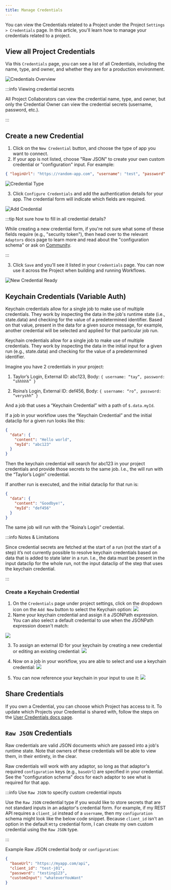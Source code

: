 ```yaml
---
title: Manage Credentials
---
```


You can view the Credentials related to a Project under the Project
`Settings > Credentials` page. In this article, you'll learn how to manage your
credentials related to a project.

## View all Project Credentials

Via this `Credentials` page, you can see a list of all Credentials, including
the name, type, and owner, and whether they are for a production environment.

![Credentials Overview](/img/lightning_credentials_overview.webp)

:::info Viewing credential secrets

All Project Collaborators can view the credential name, type, and owner, but
only the Credential Owner can view the credential secrets (username, password,
etc.).

:::

## Create a new Credential

1. Click on the `New Credential` button, and choose the type of app you want to
   connect.
2. If your app is not listed, choose "Raw JSON" to create your own custom
   credential or "configuration" input. For example:

```json
{ "loginUrl": "https://random-app.com", "username": "test", "password": "pwd" }
```

![Credential Type](/img/lightning_choose_cred_type.webp)

3. Click `Configure Credentials` and add the authentication details for your
   app. The credential form will indicate which fields are required.

![Add Credential](/img/lightning_add_cred.webp)

:::tip Not sure how to fill in all credential details?

While creating a new credential form, if you're not sure what some of these
fields require (e.g., "security token"), then head over to the relevant
`Adaptors` docs page to learn more and read about the "configuration schema" or
ask on [Community](https://community.openfn.org).

:::

3. Click `Save` and you'll see it listed in your `Credentials` page. You can now
   use it across the Project when building and running Workflows.

![New Credential Ready](/img/lightning_new_cred_ready.webp)

## Keychain Credentials (Variable Auth)

Keychain credentials allow for a single job to make use of multiple credentials.
They work by inspecting the data in the job's runtime state (i.e., state.data)
and checking for the value of a predetermined identifier. Based on that value,
present in the data for a given source message, for example, another credential
will be selected and applied for that particular job run.

Keychain credentials allow for a single job to make use of multiple credentials.
They work by inspecting the data in the initial input for a given run (e.g.,
state.data) and checking for the value of a predetermined identifier.

Imagine you have 2 credentials in your project:

1. Taylor’s Login, External ID: abc123, Body:
   `{ username: “tay”, password: “shhhhh” }`

2. Roina’s Login, External ID: def456, Body:
   `{ username: “ro”, password: “veryshh” }`

And a job that uses a “Keychain Credential” with a path of `$.data.myId`.

If a job in your workflow uses the “Keychain Credential” and the initial
dataclip for a given run looks like this:

```json
{
  "data": {
    "content": "Hello world",
    "myId": "abc123"
  }
}
```

Then the keychain credential will search for abc123 in your project credentials
and provide those secrets to the same job. I.e., the will run with the “Taylor’s
Login” credential.

If another run is executed, and the initial dataclip for that run is:

```json
{
  "data": {
    "content": "Goodbye!",
    "myId": "def456"
  }
}
```

The same job will run with the “Roina’s Login” credential.

:::info Notes & Limitations

Since credential secrets are fetched at the start of a run (not the start of a
step) it’s not currently possible to resolve keychain credentials based on data
that is added to state later in a run. I.e., the data must be present in the
input dataclip for the whole run, not the input dataclip of the step that uses
the keychain credential.

:::

### Create a Keychain Credential

1. On the `Credentials` page under project settings, click on the dropdown icon
   on the `Add New` button to select the Keychain option:
   ![](/img/keychain_credential_dropdown.webp)
2. Name your keychain credential and assign it a JSONPath expression. You can
   also select a default credential to use when the JSONPath expression doesn't
   match:

![](/img/keychain_modal.webp)

3. To assign an external ID for your keychain by creating a new credential or
   editing an existing credential: ![](/img/assign_externalID.webp)

4. Now on a job in your workflow, you are able to select and use a keychain
   credential: ![](/img/keychain_selection.webp)

5. You can now reference your keychain in your input to use it:
   ![](/img/keychain_input.webp)

## Share Credentials

If you own a Credential, you can choose which Project has access to it. To
update which Projects your Credential is shared with, follow the steps on the
[User Credentials docs page](/documentation/user-credentials).

## `Raw JSON` Credentials

Raw credentials are valid JSON documents which are passed into a job's runtime
state. Note that owners of these credentials will be able to view them, in their
entirety, in the clear.

Raw credentials will work with any adaptor, so long as that adaptor's required
`configuration` keys (e.g., `baseUrl`) are specified in your credential. See the
"configuration schema" docs for each adaptor to see what is required for that
app.

:::info Use `Raw JSON` to specify custom credential inputs

Use the `Raw JSON` credential type if you would like to store secrets that are
not standard inputs in an adaptor's credential form. For example, if my REST API
requires a `client_id` instead of a `username`, then my `configuration` schema
might look like the below code snippet. Because `client_id` isn't an option in
the default `Http` credential form, I can create my own custom credential using
the `Raw JSON` type.

:::

Example Raw JSON credential body or `configuration`:

```json
{
  "baseUrl": "https://myapp.com/api",
  "client_id": "test-j01",
  "password": "testing123",
  "customInput": "whateverYouWant"
}
```

